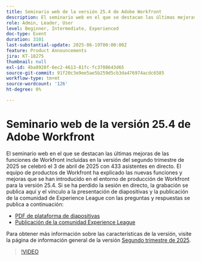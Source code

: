 ```yaml
---
title: Seminario web de la versión 25.4 de Adobe Workfront
description: El seminario web en el que se destacan las últimas mejoras de las funciones de Workfront incluidas en la versión del segundo trimestre de 2025 se celebró el 3 de abril de 2025 con 433 asistentes en directo.
role: Admin, Leader, User
level: Beginner, Intermediate, Experienced
doc-type: Event
duration: 3101
last-substantial-update: 2025-06-19T00:00:00Z
feature: Product Announcements
jira: KT-18275
thumbnail: null
exl-id: 4ba8920f-6ec2-4613-81fc-fc3708643d65
source-git-commit: 91f20c3e9ee5ae5b259d5cb3da476974acdc6585
workflow-type: tm+mt
source-wordcount: '126'
ht-degree: 0%

---
```


# Seminario web de la versión 25.4 de Adobe Workfront

El seminario web en el que se destacan las últimas mejoras de las funciones de Workfront incluidas en la versión del segundo trimestre de 2025 se celebró el 3 de abril de 2025 con 433 asistentes en directo. El equipo de productos de Workfront ha explicado las nuevas funciones y mejoras que se han introducido en el entorno de producción de Workfront para la versión 25.4. Si se ha perdido la sesión en directo, la grabación se publica aquí y el vínculo a la presentación de diapositivas y la publicación de la comunidad de Experience League con las preguntas y respuestas se publica a continuación:

* [PDF de plataforma de diapositivas](https://workfront-experience.s3.us-west-2.amazonaws.com/Training/Guides/Customer+Success+at+Scale/040325+-+25.4+Second+Quarter+2025+Release+Webinar.pdf)
* [Publicación de la comunidad Experience League](https://experienceleaguecommunities.adobe.com/t5/workfront-discussions/event-follow-up-adobe-workfront-second-quarter-2025-release/td-p/746716?profile.language=es)

Para obtener más información sobre las características de la versión, visite la página de información general de la versión [Segundo trimestre de 2025](https://experienceleague.adobe.com/es/docs/workfront/using/product-announcements/product-releases/release-25-q2/25-q2-release-overview).


>[!VIDEO](https://video.tv.adobe.com/v/3463798/?learn=on&enablevpops)
